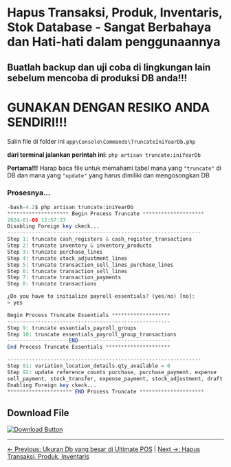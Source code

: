 # Hapus Transaksi, Produk, Inventaris, Stok Database - Sangat Berbahaya dan Hati-hati dalam penggunaannya

## Buatlah backup dan uji coba di lingkungan lain sebelum mencoba di produksi DB anda!!!

# GUNAKAN DENGAN RESIKO ANDA SENDIRI!!!

Salin file di folder ini
`app\Console\Commands\TruncateIniYearDb.php`

**dari terminal jalankan perintah ini**: `php artisan truncate:iniYearDb`

**Pertama!!!** Harap baca file untuk memahami tabel mana yang `"truncate"` di DB dan mana yang `"update"` yang harus dimiliki dan mengosongkan DB

### Prosesnya...

```php
-bash-4.2$ php artisan truncate:iniYearDb
******************** Begin Process Truncate ********************
2024-01-08 12:57:37
Disabling Foreign key ckeck...
---------------------------------------------------------------
Step 1: truncate cash_registers & cash_register_transactions
Step 2: truncate inventory & inventory_products
Step 3: truncate purchase_lines
Step 4: truncate stock_adjustment_lines
Step 5: truncate transaction_sell_lines_purchase_lines
Step 6: truncate transaction_sell_lines
Step 7: truncate transaction_payments
Step 8: truncate transactions

¿Do you have to initialize payroll-essentials? (yes/no) [no]:
> yes

Begin Process Truncate Essentials *******************
-----------------------------------------------------
Step 9: truncate essentials_payroll_groups
Step 10: truncate essentials_payroll_group_transactions
--------------------END------------------------------
End Process Truncate Essentials *********************

---------------------------------------------------------------
Step 91: variation_location_details.qty_available = 0
Step 92: update reference_counts purchase, purchase_payment, expense
sell_payment, stock_transfer, expense_payment, stock_adjustment, draft
Enabling Foreign key ckeck...
********************* END Process Truncate *********************
```



<div class="container">
    <div class="download-section">
        <h2>Download File </h2>
        <div class="download-button-container">
            <a href="https://drive.google.com/file/d/1SpLTVX4nRgkRNmouvKsRh1lckyUNrRBP/view?usp=sharing">
                <img src="https://as1.ftcdn.net/jpg/00/30/14/94/1000_F_30149473_uM8rqqkj6aGbnkINikbbbVSOwa4jsTed.jpg" alt="Download Button" class="download-image">
            </a>
        </div>
    </div>
</div>

---
[← Previous: Ukuran Db yang besar di Ultimate POS](5.md) | [Next →: Hapus Transaksi, Produk, Inventaris](7.md)
